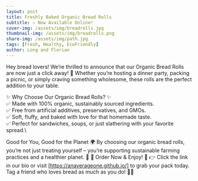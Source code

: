```yaml
---
layout: post
title: Freshly Baked Organic Bread Rolls
subtitle: – Now Available Online!
cover-img: /assets/img/breadrolls.jpg
thumbnail-img: /assets/img/breadrolls.png
share-img: /assets/img/path.jpg
tags: [Fresh, Healthy, EcoFriendly]
author: Long and Florian
---
```


Hey bread lovers! We’re thrilled to announce that our Organic Bread Rolls are now just a click away! 🎉 Whether you’re hosting a dinner party, packing a picnic, or simply craving something wholesome, these rolls are the perfect addition to your table.

✨ Why Choose Our Organic Bread Rolls? ✨\
✅ Made with 100% organic, sustainably sourced ingredients.\
✅ Free from artificial additives, preservatives, and GMOs.\
✅ Soft, fluffy, and baked with love for that homemade taste.\
✅ Perfect for sandwiches, soups, or just slathering with your favorite spread.\

Good for You, Good for the Planet 🌍
By choosing our organic bread rolls, you’re not just treating yourself – you’re supporting sustainable farming practices and a healthier planet. 🌱
🛒 Order Now & Enjoy! 🛒
👉 Click the link in our bio or visit [https://anaverageone.github.io/] to grab your pack today.
Tag a friend who loves bread as much as you do! 🥖💛
